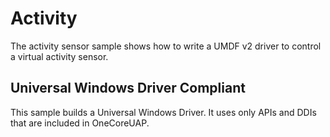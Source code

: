 Activity
========

The activity sensor sample shows how to write a UMDF v2 driver to control a virtual activity sensor.

## Universal Windows Driver Compliant
This sample builds a Universal Windows Driver. It uses only APIs and DDIs that are included in OneCoreUAP.

